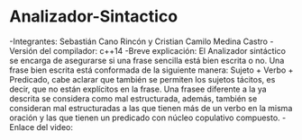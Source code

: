 # Analizador-Sintactico
-Integrantes: Sebastián Cano Rincón y Cristian Camilo Medina Castro
-Versión del compilador: c++14
-Breve explicación: El Analizador sintáctico se encarga de asegurarse si una frase sencilla está bien escrita o no. Una frase bien escrita está conformada de la siguiente manera: Sujeto + Verbo + Predicado, cabe aclarar que también se permiten los sujetos tácitos, es decir, que no están explícitos en la frase. Una frasee diferente a la ya descrita se considera como mal estructurada, además, también se consideran mal estructuradas a las que tienen más de un verbo en la misma oración y las que tienen un predicado con núcleo copulativo compuesto.
-Enlace del video:
